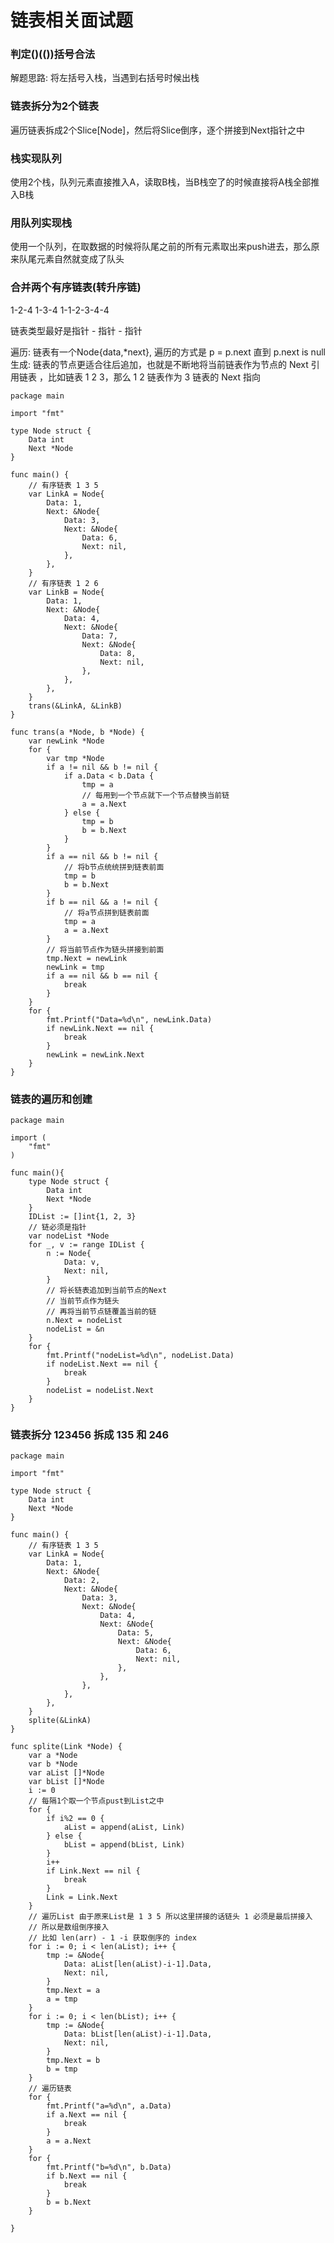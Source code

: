 # 链表相关面试题

### 判定()(())括号合法

解题思路: 将左括号入栈，当遇到右括号时候出栈

### 链表拆分为2个链表

遍历链表拆成2个Slice[Node]，然后将Slice倒序，逐个拼接到Next指针之中

### 栈实现队列

使用2个栈，队列元素直接推入A，读取B栈，当B栈空了的时候直接将A栈全部推入B栈

### 用队列实现栈

使用一个队列，在取数据的时候将队尾之前的所有元素取出来push进去，那么原来队尾元素自然就变成了队头

### 合并两个有序链表(转升序链)

1-2-4
1-3-4
1-1-2-3-4-4

链表类型最好是指针 - 指针 - 指针

遍历: 链表有一个Node{data,*next}, 遍历的方式是 p = p.next 直到 p.next is null
生成: 链表的节点更适合往后追加，也就是不断地将当前链表作为节点的 Next 引用链表 ，比如链表 1 2 3，那么 1 2 链表作为 3 链表的 Next 指向

```
package main

import "fmt"

type Node struct {
	Data int
	Next *Node
}

func main() {
	// 有序链表 1 3 5
	var LinkA = Node{
		Data: 1,
		Next: &Node{
			Data: 3,
			Next: &Node{
				Data: 6,
				Next: nil,
			},
		},
	}
	// 有序链表 1 2 6
	var LinkB = Node{
		Data: 1,
		Next: &Node{
			Data: 4,
			Next: &Node{
				Data: 7,
				Next: &Node{
					Data: 8,
					Next: nil,
				},
			},
		},
	}
	trans(&LinkA, &LinkB)
}

func trans(a *Node, b *Node) {
	var newLink *Node
	for {
		var tmp *Node
		if a != nil && b != nil {
			if a.Data < b.Data {
				tmp = a
				// 每用到一个节点就下一个节点替换当前链
				a = a.Next
			} else {
				tmp = b
				b = b.Next
			}
		}
		if a == nil && b != nil {
			// 将b节点统统拼到链表前面
			tmp = b
			b = b.Next
		}
		if b == nil && a != nil {
			// 将a节点拼到链表前面
			tmp = a
			a = a.Next
		}
		// 将当前节点作为链头拼接到前面
		tmp.Next = newLink
		newLink = tmp
		if a == nil && b == nil {
			break
		}
	}
	for {
		fmt.Printf("Data=%d\n", newLink.Data)
		if newLink.Next == nil {
			break
		}
		newLink = newLink.Next
	}
}
```


### 链表的遍历和创建

```
package main

import (
	"fmt"
)

func main(){
	type Node struct {
		Data int
		Next *Node
	}
	IDList := []int{1, 2, 3}
    // 链必须是指针
	var nodeList *Node
	for _, v := range IDList {
		n := Node{
			Data: v,
			Next: nil,
		}
        // 将长链表追加到当前节点的Next
        // 当前节点作为链头
        // 再将当前节点链覆盖当前的链
		n.Next = nodeList
		nodeList = &n
	}
	for {
		fmt.Printf("nodeList=%d\n", nodeList.Data)
		if nodeList.Next == nil {
			break
		}
		nodeList = nodeList.Next
	}
}
```

### 链表拆分 123456 拆成 135 和 246

```
package main

import "fmt"

type Node struct {
	Data int
	Next *Node
}

func main() {
	// 有序链表 1 3 5
	var LinkA = Node{
		Data: 1,
		Next: &Node{
			Data: 2,
			Next: &Node{
				Data: 3,
				Next: &Node{
					Data: 4,
					Next: &Node{
						Data: 5,
						Next: &Node{
							Data: 6,
							Next: nil,
						},
					},
				},
			},
		},
	}
	splite(&LinkA)
}

func splite(Link *Node) {
	var a *Node
	var b *Node
	var aList []*Node
	var bList []*Node
	i := 0
	// 每隔1个取一个节点pust到List之中
	for {
		if i%2 == 0 {
			aList = append(aList, Link)
		} else {
			bList = append(bList, Link)
		}
		i++
		if Link.Next == nil {
			break
		}
		Link = Link.Next
	}
	// 遍历List 由于原来List是 1 3 5 所以这里拼接的话链头 1 必须是最后拼接入
	// 所以是数组倒序接入
	// 比如 len(arr) - 1 -i 获取倒序的 index
	for i := 0; i < len(aList); i++ {
		tmp := &Node{
			Data: aList[len(aList)-i-1].Data,
			Next: nil,
		}
		tmp.Next = a
		a = tmp
	}
	for i := 0; i < len(bList); i++ {
		tmp := &Node{
			Data: bList[len(aList)-i-1].Data,
			Next: nil,
		}
		tmp.Next = b
		b = tmp
	}
	// 遍历链表
	for {
		fmt.Printf("a=%d\n", a.Data)
		if a.Next == nil {
			break
		}
		a = a.Next
	}
	for {
		fmt.Printf("b=%d\n", b.Data)
		if b.Next == nil {
			break
		}
		b = b.Next
	}

}
```